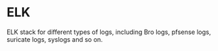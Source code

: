 # ELK
ELK stack for different types of logs, including Bro logs, pfsense logs, suricate logs, syslogs and so on.
